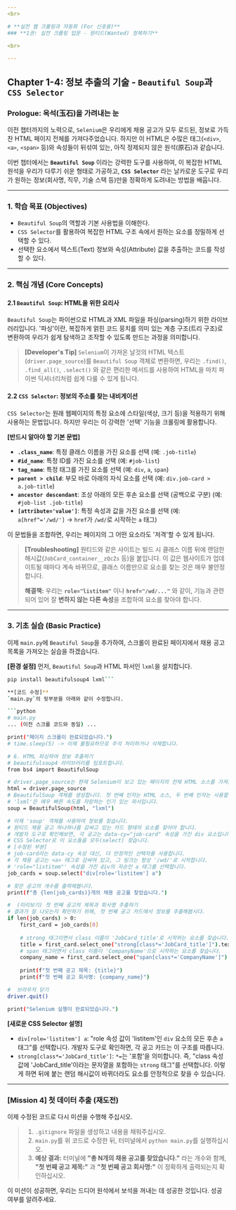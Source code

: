 ```yaml
---
<br>

# **실전 웹 크롤링과 자동화 (For 신호용)**
### **1권: 실전 크롤링 입문 - 원티드(Wanted) 정복하기**

<br>

---
```

## **Chapter 1-4: 정보 추출의 기술 - `Beautiful Soup`과 `CSS Selector`**

### **Prologue: 옥석(玉石)을 가려내는 눈**

이전 챕터까지의 노력으로, `Selenium`은 우리에게 채용 공고가 모두 로드된, 정보로 가득 찬 HTML 페이지 전체를 가져다주었습니다. 하지만 이 HTML은 수많은 태그(`<div>`, `<a>`, `<span>` 등)와 속성들이 뒤섞여 있는, 아직 정제되지 않은 원석(原石)과 같습니다.

이번 챕터에서는 **`Beautiful Soup`** 이라는 강력한 도구를 사용하여, 이 복잡한 HTML 원석을 우리가 다루기 쉬운 형태로 가공하고, **`CSS Selector`** 라는 날카로운 도구로 우리가 원하는 정보(회사명, 직무, 기술 스택 등)만을 정확하게 도려내는 방법을 배웁니다.

---

### **1. 학습 목표 (Objectives)**

-   `Beautiful Soup`의 역할과 기본 사용법을 이해한다.
-   `CSS Selector`를 활용하여 복잡한 HTML 구조 속에서 원하는 요소를 정밀하게 선택할 수 있다.
-   선택한 요소에서 텍스트(Text) 정보와 속성(Attribute) 값을 추출하는 코드를 작성할 수 있다.

---

### **2. 핵심 개념 (Core Concepts)**

#### **2.1 `Beautiful Soup`: HTML을 위한 요리사**

`Beautiful Soup`는 파이썬으로 HTML과 XML 파일을 파싱(parsing)하기 위한 라이브러리입니다. '파싱'이란, 복잡하게 얽힌 코드 뭉치를 의미 있는 계층 구조(트리 구조)로 변환하여 우리가 쉽게 탐색하고 조작할 수 있도록 만드는 과정을 의미합니다.

> **[Developer's Tip]**
> `Selenium`이 가져온 날것의 HTML 텍스트(`driver.page_source`)를 `Beautiful Soup` 객체로 변환하면, 우리는 `.find()`, `.find_all()`, `.select()` 와 같은 편리한 메서드를 사용하여 HTML을 마치 파이썬 딕셔너리처럼 쉽게 다룰 수 있게 됩니다.

#### **2.2 `CSS Selector`: 정보의 주소를 찾는 내비게이션**

`CSS Selector`는 원래 웹페이지의 특정 요소에 스타일(색상, 크기 등)을 적용하기 위해 사용하는 문법입니다. 하지만 우리는 이 강력한 '선택' 기능을 크롤링에 활용합니다.

**[반드시 알아야 할 기본 문법]**

*   **`.class_name`**: 특정 클래스 이름을 가진 요소를 선택 (예: `.job-title`)
*   **`#id_name`**: 특정 ID를 가진 요소를 선택 (예: `#job-list`)
*   **`tag_name`**: 특정 태그를 가진 요소를 선택 (예: `div`, `a`, `span`)
*   **`parent > child`**: 부모 바로 아래의 자식 요소를 선택 (예: `div.job-card > a.job-title`)
*   **`ancestor descendant`**: 조상 아래의 모든 후손 요소를 선택 (공백으로 구분) (예: `#job-list .job-title`)
*   **`[attribute='value']`**: 특정 속성과 값을 가진 요소를 선택 (예: `a[href^='/wd/']` -> `href`가 `/wd/`로 시작하는 `a` 태그)

이 문법들을 조합하면, 우리는 페이지의 그 어떤 요소라도 '저격'할 수 있게 됩니다.

> **[Troubleshooting]**
> 원티드와 같은 사이트는 빌드 시 클래스 이름 뒤에 랜덤한 해시값(`JobCard_container__zQcZs` 등)을 붙입니다. 이 값은 웹사이트가 업데이트될 때마다 계속 바뀌므로, 클래스 이름만으로 요소를 찾는 것은 매우 불안정합니다.
>
> **해결책:** 우리는 **`role="listitem"`** 이나 **`href="/wd/..."`** 와 같이, 기능과 관련되어 있어 잘 **변하지 않는 다른 속성**을 조합하여 요소를 찾아야 합니다.

---

### **3. 기초 실습 (Basic Practice)**

이제 `main.py`에 `Beautiful Soup`을 추가하여, 스크롤이 완료된 페이지에서 채용 공고 목록을 가져오는 실습을 하겠습니다.

**[환경 설정]**
먼저, `Beautiful Soup`과 HTML 파서인 `lxml`을 설치합니다.

```bash
pip install beautifulsoup4 lxml```

**[코드 수정]**
`main.py`의 뒷부분을 아래와 같이 수정합니다.

```python
# main.py
... (이전 스크롤 코드와 동일) ...

print("페이지 스크롤이 완료되었습니다.")
# time.sleep(5) -> 이제 불필요하므로 주석 처리하거나 삭제합니다.

# 6. HTML 파싱하여 정보 추출하기
# beautifulsoup4 라이브러리를 임포트합니다.
from bs4 import BeautifulSoup

# driver.page_source는 현재 Selenium이 보고 있는 페이지의 전체 HTML 소스를 가져옵니다.
html = driver.page_source
# BeautifulSoup 객체를 생성합니다. 첫 번째 인자는 HTML 소스, 두 번째 인자는 사용할 파서입니다.
# 'lxml'은 매우 빠른 속도를 자랑하는 인기 있는 파서입니다.
soup = BeautifulSoup(html, "lxml")

# 이제 'soup' 객체를 사용하여 정보를 찾습니다.
# 원티드 채용 공고 하나하나를 감싸고 있는 카드 형태의 요소를 찾아야 합니다.
# 개발자 도구로 확인해보면, 각 공고는 data-cy="job-card" 속성을 가진 div 요소입니다.
# CSS Selector로 이 요소들을 모두(select) 찾습니다.
# [수정된 부분]
# job-card라는 data-cy 속성 대신, 더 안정적인 선택자를 사용합니다.
# 각 채용 공고는 <a> 태그로 감싸여 있고, 그 링크는 항상 '/wd/'로 시작합니다.
# 'role="listitem"' 속성을 가진 div의 자손인 a 태그를 선택합니다.
job_cards = soup.select("div[role='listitem'] a")

# 찾은 공고의 개수를 출력해봅니다.
print(f"총 {len(job_cards)}개의 채용 공고를 찾았습니다.")

#  (미리보기) 첫 번째 공고의 제목과 회사명 추출하기
# 결과가 잘 나오는지 확인하기 위해, 첫 번째 공고 카드에서 정보를 추출해봅시다.
if len(job_cards) > 0:
    first_card = job_cards[0]
    
    # strong 태그이면서 class 이름이 'JobCard_title'로 시작하는 요소를 찾습니다.
    title = first_card.select_one("strong[class*='JobCard_title']").text
    # span 태그이면서 class 이름이 'CompanyName'으로 시작하는 요소를 찾습니다.
    company_name = first_card.select_one("span[class*='CompanyName']").text
    
    print(f"첫 번째 공고 제목: {title}")
    print(f"첫 번째 공고 회사명: {company_name}")

#  브라우저 닫기
driver.quit()

print("Selenium 실행이 완료되었습니다.")

```

**[새로운 CSS Selector 설명]**
-   `div[role='listitem'] a`: "role 속성 값이 'listitem'인 `div` 요소의 모든 후손 `a` 태그"를 선택합니다. 개발자 도구로 확인하면, 각 공고 카드는 이 구조를 따릅니다.
-   `strong[class*='JobCard_title']`: `*=`는 '포함'을 의미합니다. 즉, "class 속성 값에 'JobCard_title'이라는 문자열을 포함하는 `strong` 태그"를 선택합니다. 이렇게 하면 뒤에 붙는 랜덤 해시값이 바뀌더라도 요소를 안정적으로 찾을 수 있습니다.

---
### **[Mission 4] 첫 데이터 추출 (재도전)**

이제 수정된 코드로 다시 미션을 수행해 주십시오.

> 1.  `.gitignore` 파일을 생성하고 내용을 채워주십시오.
> 2.  `main.py`를 위 코드로 수정한 뒤, 터미널에서 `python main.py`를 실행하십시오.
> 3.  **예상 결과:** 터미널에 **"총 N개의 채용 공고를 찾았습니다."** 라는 개수와 함께, **"첫 번째 공고 제목:"** 과 **"첫 번째 공고 회사명:"** 이 정확하게 출력되는지 확인하십시오.

이 미션이 성공하면, 우리는 드디어 원석에서 보석을 꺼내는 데 성공한 것입니다. 성공 여부를 알려주세요.